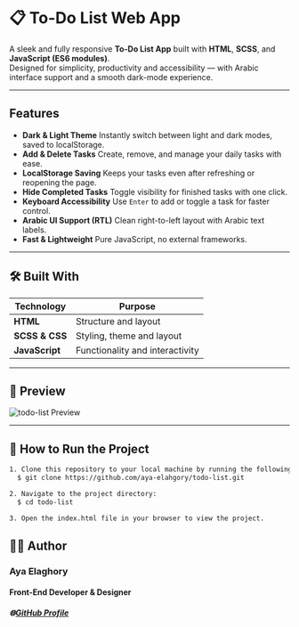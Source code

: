 # 📋 To-Do List Web App

A sleek and fully responsive **To-Do List App** built with **HTML**, **SCSS**, and **JavaScript (ES6 modules)**.  
Designed for simplicity, productivity and accessibility — with Arabic interface support and a smooth dark-mode experience.

---

##  Features

- **Dark & Light Theme**  Instantly switch between light and dark modes, saved to localStorage.  
- **Add & Delete Tasks**  Create, remove, and manage your daily tasks with ease.  
- **LocalStorage Saving**  Keeps your tasks even after refreshing or reopening the page.  
- **Hide Completed Tasks**  Toggle visibility for finished tasks with one click.  
- **Keyboard Accessibility**  Use `Enter` to add or toggle a task for faster control.  
- **Arabic UI Support (RTL)**  Clean right-to-left layout with Arabic text labels.  
- **Fast & Lightweight**  Pure JavaScript, no external frameworks.


---

## 🛠️ Built With

| Technology | Purpose |
|-------------|----------|
| **HTML** | Structure and layout |
| **SCSS & CSS**  | Styling, theme and layout |
| **JavaScript** | Functionality and interactivity |

---

## 🧭 Preview

![todo-list Preview](./Screenshot%202025-10-26%20165534.png)



---

## 🧭 How to Run the Project

```bash
1. Clone this repository to your local machine by running the following command in your terminal:
  $ git clone https://github.com/aya-elahgory/todo-list.git

2. Navigate to the project directory:
  $ cd todo-list

3. Open the index.html file in your browser to view the project.
```
## 👩‍💻 Author

### Aya Elaghory
#### Front-End Developer & Designer
##### 🌐[GitHub Profile](https://github.com/aya-elaghory)



